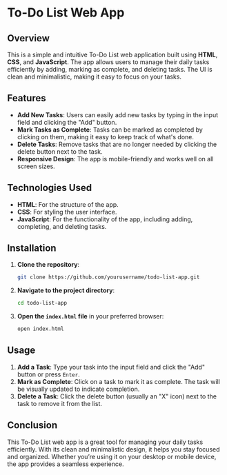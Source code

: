 # To-Do List Web App

## Overview

This is a simple and intuitive To-Do List web application built using **HTML**, **CSS**, and **JavaScript**. The app allows users to manage their daily tasks efficiently by adding, marking as complete, and deleting tasks. The UI is clean and minimalistic, making it easy to focus on your tasks.

## Features

- **Add New Tasks**: Users can easily add new tasks by typing in the input field and clicking the "Add" button.
- **Mark Tasks as Complete**: Tasks can be marked as completed by clicking on them, making it easy to keep track of what's done.
- **Delete Tasks**: Remove tasks that are no longer needed by clicking the delete button next to the task.
- **Responsive Design**: The app is mobile-friendly and works well on all screen sizes.

## Technologies Used

- **HTML**: For the structure of the app.
- **CSS**: For styling the user interface.
- **JavaScript**: For the functionality of the app, including adding, completing, and deleting tasks.

## Installation

1. **Clone the repository**:
   ```bash
   git clone https://github.com/yourusername/todo-list-app.git
   ```
2. **Navigate to the project directory**:
   ```bash
   cd todo-list-app
   ```
3. **Open the `index.html` file** in your preferred browser:
   ```bash
   open index.html
   ```

## Usage

1. **Add a Task**: Type your task into the input field and click the "Add" button or press `Enter`.
2. **Mark as Complete**: Click on a task to mark it as complete. The task will be visually updated to indicate completion.
3. **Delete a Task**: Click the delete button (usually an "X" icon) next to the task to remove it from the list.

## Conclusion
This To-Do List web app is a great tool for managing your daily tasks efficiently. With its clean and minimalistic design, it helps you stay focused and organized. Whether you’re using it on your desktop or mobile device, the app provides a seamless experience.